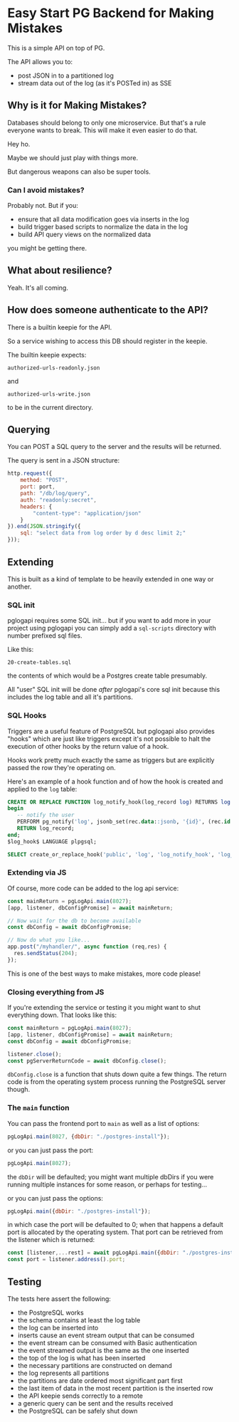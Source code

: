# Easy Start PG Backend for Making Mistakes

This is a simple API on top of PG.

The API allows you to:

* post JSON in to a partitioned log
* stream data out of the log (as it's POSTed in) as SSE


## Why is it for Making Mistakes?

Databases should belong to only one microservice. But that's a rule
everyone wants to break. This will make it even easier to do that.

Hey ho.

Maybe we should just play with things more.

But dangerous weapons can also be super tools.


### Can I avoid mistakes?

Probably not. But if you:

* ensure that all data modification goes via inserts in the log
* build trigger based scripts to normalize the data in the log
* build API query views on the normalized data

you might be getting there.


## What about resilience?

Yeah. It's all coming.


## How does someone authenticate to the API?

There is a builtin keepie for the API.

So a service wishing to access this DB should register in the keepie.

The builtin keepie expects:

`authorized-urls-readonly.json` 

and

`authorized-urls-write.json` 

to be in the current directory.


## Querying

You can POST a SQL query to the server and the results will be
returned.

The query is sent in a JSON structure:

```javascript
http.request({
    method: "POST",
    port: port,
    path: "/db/log/query",
    auth: "readonly:secret",
    headers: {
        "content-type": "application/json"
    }
}).end(JSON.stringify({
    sql: "select data from log order by d desc limit 2;"
}));
```

## Extending

This is built as a kind of template to be heavily extended in one way
or another.

### SQL init

pglogapi requires some SQL init... but if you want to add more in your
project using pglogapi you can simply add a `sql-scripts` directory
with number prefixed sql files.

Like this:

```
20-create-tables.sql
```

the contents of which would be a Postgres create table presumably.

All "user" SQL init will be done *after* pglogapi's core sql init
because this includes the log table and all it's partitions.

### SQL Hooks

Triggers are a useful feature of PostgreSQL but pglogapi also provides
"hooks" which are just like triggers except it's not possible to halt
the execution of other hooks by the return value of a hook.

Hooks work pretty much exactly the same as triggers but are explicitly
passed the row they're operating on.

Here's an example of a hook function and of how the hook is created
and applied to the `log` table:

```sql
CREATE OR REPLACE FUNCTION log_notify_hook(log_record log) RETURNS log AS $log_hook$
begin
   -- notify the user
   PERFORM pg_notify('log', jsonb_set(rec.data::jsonb, '{id}', (rec.id::text)::jsonb, true)::TEXT);
   RETURN log_record;
end;
$log_hook$ LANGUAGE plpgsql;

SELECT create_or_replace_hook('public', 'log', 'log_notify_hook', 'log_notify_hook');
```

### Extending via JS

Of course, more code can be added to the log api service:

```javascript
const mainReturn = pgLogApi.main(8027);
[app, listener, dbConfigPromise] = await mainReturn;

// Now wait for the db to become available
const dbConfig = await dbConfigPromise;

// Now do what you like...
app.post("/myhandler/", async function (req,res) {
  res.sendStatus(204);
});
```

This is one of the best ways to make mistakes, more code please!

### Closing everything from JS

If you're extending the service or testing it you might want to shut
everything down. That looks like this:

```javascript
const mainReturn = pgLogApi.main(8027);
[app, listener, dbConfigPromise] = await mainReturn;
const dbConfig = await dbConfigPromise;

listener.close();
const pgServerReturnCode = await dbConfig.close();
```

`dbConfig.close` is a function that shuts down quite a few things. The
return code is from the operating system process running the
PostgreSQL server though.

### The `main` function

You can pass the frontend port to `main` as well as a list of options:

```javascript
pgLogApi.main(8027, {dbDir: "./postgres-install"});
```

or you can just pass the port:

```javascript
pgLogApi.main(8027);
```

the `dbDir` will be defaulted; you might want multiple dbDirs if you
were running multiple instances for some reason, or perhaps for
testing...

or you can just pass the options:

```javascript
pgLogApi.main({dbDir: "./postgres-install"});
```

in which case the port will be defaulted to 0; when that happens a
default port is allocated by the operating system. That port can be
retrieved from the listener which is returned:

```javascript
const [listener,...rest] = await pgLogApi.main({dbDir: "./postgres-install"});
const port = listener.address().port;
```


## Testing

The tests here assert the following:

* the PostgreSQL works 
* the schema contains at least the log table
* the log can be inserted into
* inserts cause an event stream output that can be consumed
* the event stream can be consumed with Basic authentication
* the event streamed output is the same as the one inserted
* the top of the log is what has been inserted
* the necessary partitions are constructed on demand
* the log represents all partitions
* the partitions are date ordered most significant part first
* the last item of data in the most recent partition is the inserted row
* the API keepie sends correctly to a remote
* a generic query can be sent and the results received
* the PostgreSQL can be safely shut down

